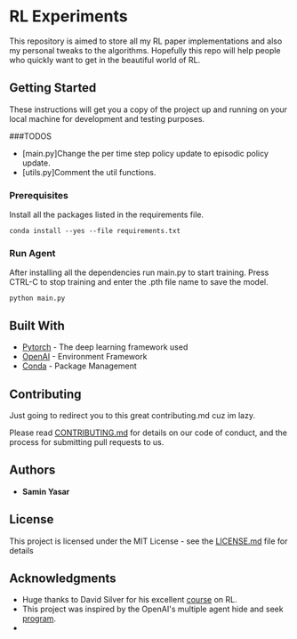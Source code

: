 # RL Experiments

This repository is aimed to store all my RL paper implementations and also my personal tweaks to the algorithms.
Hopefully this repo will help people who quickly want to get in the beautiful world of RL.

## Getting Started

These instructions will get you a copy of the project up and running on your local machine for development and testing purposes. 

###TODOS
* [main.py]Change the per time step policy update to episodic policy update.
* [utils.py]Comment the util functions.


### Prerequisites

Install all the packages listed in the requirements file.
```
conda install --yes --file requirements.txt
```

### Run Agent

After installing all the dependencies run main.py to start training.
Press CTRL-C to stop training and enter the .pth file name to save the model.

```
python main.py
```




## Built With

* [Pytorch](https://pytorch.org/) - The deep learning framework used
* [OpenAI](https://gym.openai.com/) - Environment Framework
* [Conda](https://rometools.github.io/rome/) - Package Management

## Contributing
Just going to redirect you to this great contributing.md cuz im lazy.

Please read [CONTRIBUTING.md](https://gist.github.com/PurpleBooth/b24679402957c63ec426) for details on our code of conduct, and the process for submitting pull requests to us.

## Authors

* **Samin Yasar** 


## License

This project is licensed under the MIT License - see the [LICENSE.md](LICENSE.md) file for details

## Acknowledgments

* Huge thanks to David Silver for his excellent [course](https://www.youtube.com/playlist?list=PLqYmG7hTraZDM-OYHWgPebj2MfCFzFObQ) on RL. 
* This project was inspired by the OpenAI's multiple agent hide and seek [program](https://openai.com/blog/emergent-tool-use/).
* 

